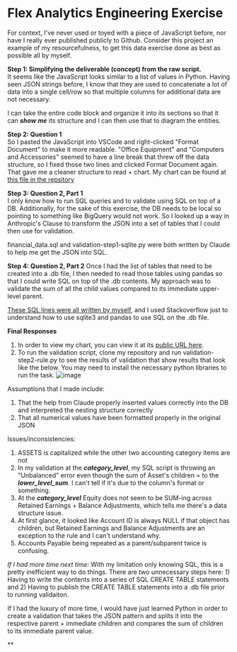 # Flex Analytics Engineering Exercise

For context, I've never used or toyed with a piece of JavaScript before, nor have I really ever published publicly to Github.
Consider this project an example of my resourcefulness, to get this data exercise done as best as possible all by myself.

**Step 1: Simplifying the deliverable (concept) from the raw script.** \
It seems like the JavaScript looks similar to a list of values in Python. Having seen JSON strings before, I know that they are used to concatenate a lot of data into a single cell/row so that multiple columns for additional data are not necessary.

I can take the entire code block and organize it into its sections so that it can ***show me*** its structure and I can then use that to diagram the entities.

**Step 2: Question 1** \
So I pasted the JavaScript into VSCode and right-clicked "Format Document" to make it more readable. "Office Equipment" and "Computers and Accessories" seemed to have a line break that threw off the data structure, so I fixed those two lines and clicked Format Document again. That gave me a cleaner structure to read + chart. My chart can be found at [this file in the repsitory](https://github.com/rizvi14/flexanalyticseng/blob/main/flexanalyticseng.drawio)

**Step 3: Question 2, Part 1** \
I only know how to run SQL queries and to validate using SQL on top of a DB. Additionally, for the sake of this exercise, the DB needs to be local so pointing to something like BigQuery would not work. So I looked up a way in Anthropic's Clause to transform the JSON into a set of tables that I could then use for validation.

financial_data.sql and validation-step1-sqlite.py were both written by Claude to help me get the JSON into SQL.

**Step 4: Question 2, Part 2**
Once I had the list of tables that need to be created into a .db file, I then needed to read those tables using pandas so that I could write SQL on top of the .db contents. My approach was to validate the sum of all the child values compared to its immediate upper-level parent.

[These SQL lines were all written by myself](https://github.com/rizvi14/flexanalyticseng/blob/main/validation-step2-rule.py#L8-L76), and I used Stackoverflow just to understand how to use sqlite3 and pandas to use SQL on the .db file.


**Final Responses**
1. In order to view my chart, you can view it at its [public URL here](https://viewer.diagrams.net/?tags=%7B%7D&lightbox=1&highlight=0000ff&edit=_blank&layers=1&nav=1&title=flexanalyticseng.drawio#Uhttps%3A%2F%2Fraw.githubusercontent.com%2Frizvi14%2Fflexanalyticseng%2Fmain%2Fflexanalyticseng.drawio).
2. To run the validation script, clone my repository and run validation-step2-rule.py to see the results of validation that show results that look like the below. You may need to install the necessary python libraries to run the task.
   ![image](https://github.com/user-attachments/assets/3e568882-6c43-4c94-a2e3-9999327418f0)

Assumptions that I made include:
1. That the help from Claude properly inserted values correctly into the DB and interpreted the nesting structure correctly
2. That all numerical values have been formatted properly in the original JSON

Issues/inconsistencies:
1. ASSETS is capitalized while the other two accounting category items are not
2. In my validation at the ***category_level***, my SQL script is throwing an "Unbalanced" error even though the sum of Asset's children = to the ***lower_level_sum***. I can't tell if it's due to the column's format or something.
3. At the ***category_level*** Equity does not seem to be SUM-ing across Retained Earnings + Balance Adjustments, which tells me there's a data structure issue.
4. At first glance, it looked like Account ID is always NULL if that object has children, but Retained Earnings and Balance Adjustments are an exception to the rule and I can't understand why.
5. Accounts Payable being repeated as a parent/subparent twice is confusing.

*If I had more time next time:*
With my limitation only knowing SQL, this is a pretty inefficient way to do things. There are two unnecessary steps here: 1) Having to write the contents into a series of SQL CREATE TABLE statements and 2) Having to publish the CREATE TABLE statements into a .db file prior to running validaiton.

If I had the luxury of more time, I would have just learned Python in order to create a validation that takes the JSON pattern and splits it into the respective parent + immediate children and compares the sum of children to its immediate parent value.

**





